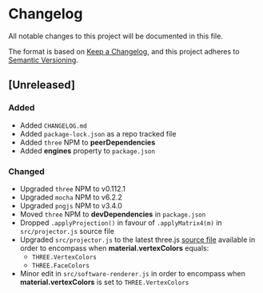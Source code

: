 # Changelog
All notable changes to this project will be documented in this file.

The format is based on [Keep a Changelog](https://keepachangelog.com/en/1.0.0/),
and this project adheres to [Semantic Versioning](https://semver.org/spec/v2.0.0.html).

## [Unreleased]

### Added
- Added `CHANGELOG.md`
- Added `package-lock.json` as a repo tracked file
- Added `three` NPM to **peerDependencies**
- Added **engines** property to `package.json`


### Changed
- Upgraded `three` NPM to v0.112.1
- Upgraded `mocha` NPM to v6.2.2
- Upgraded `pngjs` NPM to v3.4.0
- Moved `three` NPM to **devDependencies** in `package.json`
- Dropped `.applyProjection()` in favour of `.applyMatrix4(m)` in `src/projector.js` source file
- Upgraded `src/projector.js` to the latest three.js [source file][three-js-projector-source-link] available in order to encompass when **material.vertexColors** equals:
  - `THREE.VertexColors`
  - `THREE.FaceColors`
- Minor edit in `src/software-renderer.js` in order to encompass when **material.vertexColors** is set to `THREE.VertexColors`

[three-js-projector-source-link]: https://github.com/mrdoob/three.js/blob/dev/examples/js/renderers/Projector.js